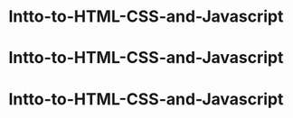 # Intto-to-HTML-CSS-and-Javascript
# Intto-to-HTML-CSS-and-Javascript
# Intto-to-HTML-CSS-and-Javascript
